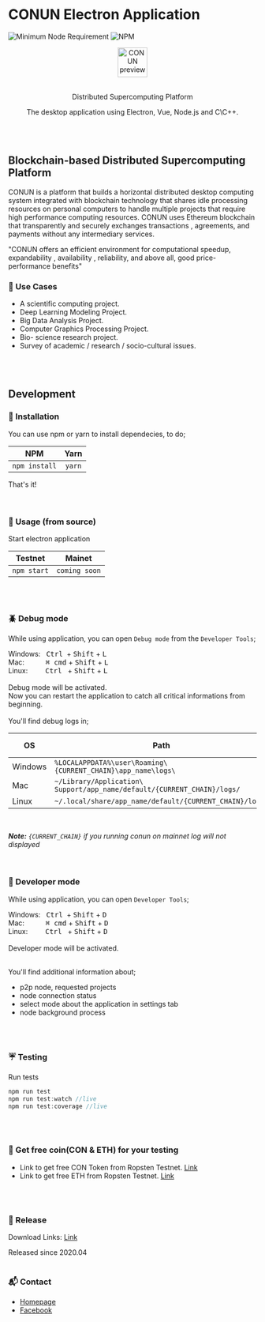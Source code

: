 # CONUN Electron Application
![Minimum Node Requirement](https://img.shields.io/badge/node-%3E%3D6.14.0-brightgreen.svg)
![NPM](https://img.shields.io/npm/v/npm)
<br/>
<p align="center">
  <img alt="CONUN preview" src="https://conun.io/img/conun_logo_big.png" height="60" />
  <br><br>
  <p align="center">Distributed Supercomputing Platform</p>
</p>

<p align="center"> 
The desktop application using Electron, Vue, Node.js and C\C++.
</p>
<br/>
<br/>

## Blockchain-based Distributed Supercomputing Platform
  CONUN is a platform that builds a horizontal distributed desktop computing   system integrated with blockchain technology that shares idle processing resources on personal computers to handle multiple projects that require high performance computing resources. CONUN uses Ethereum blockchain that transparently and securely exchanges transactions , agreements, and payments without any intermediary services.


"CONUN offers an efficient environment for computational speedup, expandability , availability , reliability, and above all, good price-performance benefits"

### :art: Use Cases
  * A scientific computing project.
  * Deep Learning Modeling Project.
  * Big Data Analysis Project.
  * Computer Graphics Processing Project.
  * Bio- science research project.
  * Survey of academic / research / socio-cultural issues.
<br/>
<br/>

## Development
### :wrench: Installation
You can use npm or yarn to install dependecies, to do;

|NPM | Yarn|
| :------: | :------: |
| `npm install` | `yarn` |


That's it!
<br/>
<br/>
<br/>

### :electric_plug: Usage (from source)

Start electron application

| Testnet | Mainet |
| :------: | :------: |
| `npm start` | `coming soon` |
<br/>
<br/>


### :beetle: Debug mode
While using application, you can open `Debug mode` from the `Developer Tools`;

Windows: &nbsp;
<kbd>Ctrl</kbd>&nbsp; + <kbd>Shift</kbd> + <kbd>L</kbd>
<br/>
Mac: &nbsp;&nbsp;&nbsp;&nbsp;&nbsp;&nbsp;&nbsp;&nbsp;&nbsp;
<kbd>⌘ cmd</kbd> + <kbd>Shift</kbd> + <kbd>L</kbd>
<br/>
Linux: &nbsp;&nbsp;&nbsp;&nbsp;&nbsp;&nbsp;&nbsp;
<kbd>Ctrl</kbd>&nbsp;&nbsp; + <kbd>Shift</kbd> + <kbd>L</kbd>
<br/>
<br/>
Debug mode will be activated. 
<br/>
Now you can restart the application to catch all critical informations from beginning.
<br/>
<br/>
You'll find debug logs in;
<br/>

|OS|Path|General Log|Error Log|
| --- | --- | :---: | :---: |
|Windows|`%LOCALAPPDATA%\user\Roaming\{CURRENT_CHAIN}\app_name\logs\`|log.log|<span>gui&#8209;error.log</span>|
|Mac|`~/Library/Application\ Support/app_name/default/{CURRENT_CHAIN}/logs/`|gui.log|<span>gui&#8209;error.log</span>|
|Linux|`~/.local/share/app_name/default/{CURRENT_CHAIN}/logs/`|gui.log|<span>gui&#8209;error.log</span>|

<br/>

***Note:** `{CURRENT_CHAIN}` if you running conun on mainnet log will not displayed*
<br/>
<br/>
<br/>

### :microscope: Developer mode
While using application, you can open `Developer Tools`;

Windows: &nbsp;
<kbd>Ctrl</kbd>&nbsp; + <kbd>Shift</kbd> + <kbd>D</kbd>
<br/>
Mac: &nbsp;&nbsp;&nbsp;&nbsp;&nbsp;&nbsp;&nbsp;&nbsp;&nbsp;
<kbd>⌘ cmd</kbd> + <kbd>Shift</kbd> + <kbd>D</kbd>
<br/>
Linux: &nbsp;&nbsp;&nbsp;&nbsp;&nbsp;&nbsp;&nbsp;
<kbd>Ctrl</kbd>&nbsp;&nbsp; + <kbd>Shift</kbd> + <kbd>D</kbd>
<br/>
<br/>
Developer mode will be activated. 
<br/>
<br/>

You'll find additional information about;
- p2p node, requested projects 
- node connection status
- select mode about the application in settings tab
- node background process
<br/>
<br/>

### :umbrella: Testing
Run tests
``` js
npm run test
npm run test:watch //live
npm run test:coverage //live
```
<br/>
<br/>

### :large_blue_diamond: Get free coin(CON & ETH) for your testing 
* Link to get free CON Token from Ropsten Testnet. [Link](https://getcon.conun.io)<br>
* Link to get free ETH from Ropsten Testnet. [Link](https://faucet.ropsten.be/)
<br/>
<br/>

### :rocket: Release
Download Links: [Link](https://github.com/CONUN-Global/CONUN/releases)

Released since 2020.04
<br/>
<br/>


### :mailbox_with_mail: Contact
* [Homepage](https://conun.io/)<br>
* [Facebook](https://www.facebook.com/conunglobal/?modal=admin_todo_tour)
